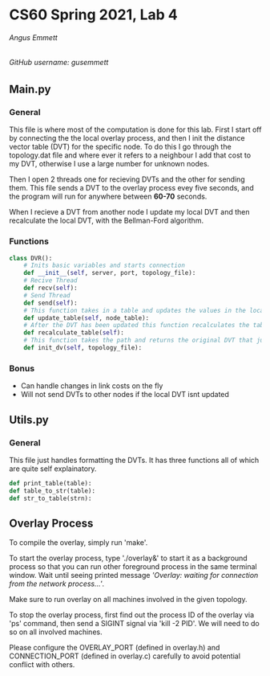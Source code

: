 # CS60 Spring 2021, Lab 4
###### Angus Emmett
###### GitHub username: gusemmett

## Main.py
### General 
This file is where most of the computation is done for this lab. First I start off by connecting the the local overlay process, and then I init the distance vector table (DVT) for the specific node. To do this I go through the topology.dat file and where ever it refers to a neighbour I add that cost to my DVT, otherwise I use a large number for unknown nodes.

Then I open 2 threads one for recieving DVTs and the other for sending them. This file sends a DVT to the overlay process evey five seconds, and the program will run for anywhere between __60-70__ seconds.

When I recieve a DVT from another node I update my local DVT and then recalculate the local DVT, with the Bellman-Ford algorithm.


### Functions
```py
class DVR():
	# Inits basic variables and starts connection
	def __init__(self, server, port, topology_file):
	# Recive Thread
	def recv(self):
	# Send Thread
	def send(self):
	# This function takes in a table and updates the values in the local DVT
	def update_table(self, node_table):
	# After the DVT has been updated this function recalculates the table
	def recalculate_table(self):
	# This function takes the path and returns the original DVT that just contains the neighbours of the node
	def init_dv(self, topology_file):
```

### Bonus
* Can handle changes in link costs on the fly
* Will not send DVTs to other nodes if the local DVT isnt updated


## Utils.py
### General
This file just handles formatting the DVTs. It has three functions all of which are quite self explainatory.
```py
def print_table(table):
def table_to_str(table):
def str_to_table(strn):
```

## Overlay Process 

To compile the overlay, simply run 'make'. 

To start the overlay process, type './overlay&' to start it as a background process so that you can run other foreground process in the same terminal window. Wait until seeing printed message *'Overlay: waiting for connection from the network process...'*. 

Make sure to run overlay on all machines involved in the given topology. 

To stop the overlay process, first find out the process ID of the overlay via 'ps' command, then send a SIGINT signal via 'kill -2 PID'. We will need to do so on all involved machines. 

Please configure the OVERLAY_PORT (defined in overlay.h) and CONNECTION_PORT (defined in overlay.c) carefully to avoid potential conflict with others. 